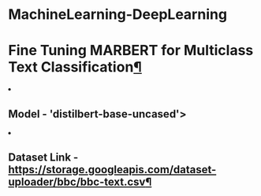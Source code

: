 # MachineLearning-DeepLearning
<h1 id="Fine-Tuning-MARBERT-for-Multiclass-Text-Classification-For-Arabic-Language">Fine Tuning MARBERT for Multiclass Text Classification<a href="https://github.com/ziadelsayed0/MachineLearning-DeepLearning/blob/main/NLP/Topic-Classification-For-Arabic-Language_Marbert_PyTorch_Fine_tuning.ipynb" class="anchor-link">¶</a></h1>
<ur>
  <li><h2 id="Model---'distilbert-base-uncased'">Model - 'distilbert-base-uncased'></h2></li>
  <li><h2 id="Dataset-Link---https://storage.googleapis.com/dataset-uploader/bbc/bbc-text.csv">Dataset Link - <a href="https://storage.googleapis.com/dataset-uploader/bbc/bbc-text.csv">https://storage.googleapis.com/dataset-uploader/bbc/bbc-text.csv</a><a href="#Dataset-Link---https://storage.googleapis.com/dataset-uploader/bbc/bbc-text.csv" class="anchor-link">¶</a></h2></li>
</ur>

